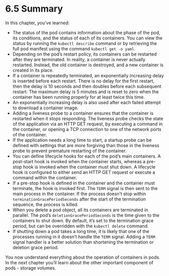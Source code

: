 # 6.5 Summary
In this chapter, you’ve learned:

* The status of the pod contains information about the phase of the pod, its conditions, and the status of each of its containers. You can view the status by running the `kubectl describe` command or by retrieving the full pod manifest using the command `kubectl get -o yaml`.
* Depending on the pod’s restart policy, its containers can be restarted after they are terminated. In reality, a container is never actually restarted. Instead, the old container is destroyed, and a new container is created in its place.
* If a container is repeatedly terminated, an exponentially increasing delay is inserted before each restart. There is no delay for the first restart, then the delay is 10 seconds and then doubles before each subsequent restart. The maximum delay is 5 minutes and is reset to zero when the container has been running properly for at least twice this time.
* An exponentially increasing delay is also used after each failed attempt to download a container image.
* Adding a liveness probe to a container ensures that the container is restarted when it stops responding. The liveness probe checks the state of the application via an HTTP GET request, by executing a command in the container, or opening a TCP connection to one of the network ports of the container.
* If the application needs a long time to start, a startup probe can be defined with settings that are more forgiving than those in the liveness probe to prevent premature restarting of the container.
* You can define lifecycle hooks for each of the pod’s main containers. A post-start hook is invoked when the container starts, whereas a pre-stop hook is invoked when the container must shut down. A lifecycle hook is configured to either send an HTTP GET request or execute a command within the container.
* If a pre-stop hook is defined in the container and the container must terminate, the hook is invoked first. The `TERM` signal is then sent to the main process in the container. If the process doesn’t stop within `terminationGracePeriodSeconds` after the start of the termination sequence, the process is killed.
* When you delete a pod object, all its containers are terminated in parallel. The pod’s `deletionGracePeriodSeconds` is the time given to the containers to shut down. By default, it’s set to the termination grace period, but can be overridden with the `kubectl delete` command.
* If shutting down a pod takes a long time, it is likely that one of the processes running in it doesn’t handle the `TERM` signal. Adding a `TERM` signal handler is a better solution than shortening the termination or deletion grace period.

You now understand everything about the operation of containers in pods. In the next chapter you’ll learn about the other important component of pods - storage volumes.
